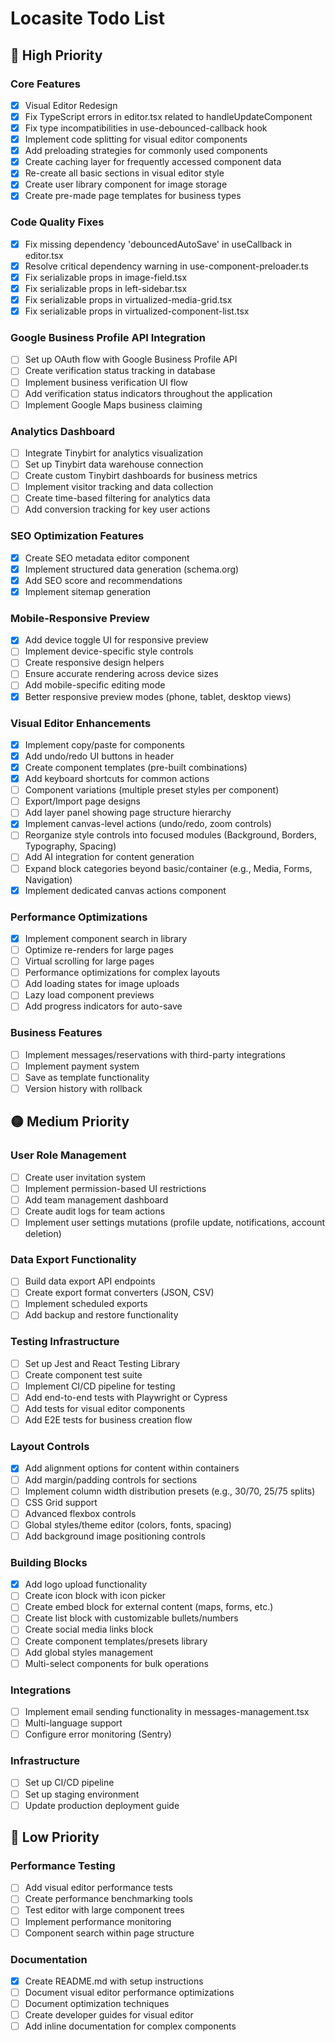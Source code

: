 # Locasite Todo List

## 🔴 High Priority

### Core Features

- [x] Visual Editor Redesign
- [x] Fix TypeScript errors in editor.tsx related to handleUpdateComponent
- [x] Fix type incompatibilities in use-debounced-callback hook
- [x] Implement code splitting for visual editor components
- [x] Add preloading strategies for commonly used components
- [x] Create caching layer for frequently accessed component data
- [x] Re-create all basic sections in visual editor style
- [x] Create user library component for image storage
- [x] Create pre-made page templates for business types

### Code Quality Fixes

- [x] Fix missing dependency 'debouncedAutoSave' in useCallback in editor.tsx
- [x] Resolve critical dependency warning in use-component-preloader.ts
- [x] Fix serializable props in image-field.tsx
- [x] Fix serializable props in left-sidebar.tsx
- [x] Fix serializable props in virtualized-media-grid.tsx
- [x] Fix serializable props in virtualized-component-list.tsx

### Google Business Profile API Integration

- [ ] Set up OAuth flow with Google Business Profile API
- [ ] Create verification status tracking in database
- [ ] Implement business verification UI flow
- [ ] Add verification status indicators throughout the application
- [ ] Implement Google Maps business claiming

### Analytics Dashboard

- [ ] Integrate Tinybirt for analytics visualization
- [ ] Set up Tinybirt data warehouse connection
- [ ] Create custom Tinybirt dashboards for business metrics
- [ ] Implement visitor tracking and data collection
- [ ] Create time-based filtering for analytics data
- [ ] Add conversion tracking for key user actions

### SEO Optimization Features

- [x] Create SEO metadata editor component
- [x] Implement structured data generation (schema.org)
- [x] Add SEO score and recommendations
- [x] Implement sitemap generation

### Mobile-Responsive Preview

- [x] Add device toggle UI for responsive preview
- [ ] Implement device-specific style controls
- [ ] Create responsive design helpers
- [ ] Ensure accurate rendering across device sizes
- [ ] Add mobile-specific editing mode
- [x] Better responsive preview modes (phone, tablet, desktop views)

### Visual Editor Enhancements

- [x] Implement copy/paste for components
- [x] Add undo/redo UI buttons in header
- [x] Create component templates (pre-built combinations)
- [x] Add keyboard shortcuts for common actions
- [ ] Component variations (multiple preset styles per component)
- [ ] Export/Import page designs
- [ ] Add layer panel showing page structure hierarchy
- [x] Implement canvas-level actions (undo/redo, zoom controls)
- [ ] Reorganize style controls into focused modules (Background, Borders, Typography, Spacing)
- [ ] Add AI integration for content generation
- [ ] Expand block categories beyond basic/container (e.g., Media, Forms, Navigation)
- [x] Implement dedicated canvas actions component

### Performance Optimizations

- [x] Implement component search in library
- [ ] Optimize re-renders for large pages
- [ ] Virtual scrolling for large pages
- [ ] Performance optimizations for complex layouts
- [ ] Add loading states for image uploads
- [ ] Lazy load component previews
- [ ] Add progress indicators for auto-save

### Business Features

- [ ] Implement messages/reservations with third-party integrations
- [ ] Implement payment system
- [ ] Save as template functionality
- [ ] Version history with rollback

## 🟡 Medium Priority

### User Role Management

- [ ] Create user invitation system
- [ ] Implement permission-based UI restrictions
- [ ] Add team management dashboard
- [ ] Create audit logs for team actions
- [ ] Implement user settings mutations (profile update, notifications, account deletion)

### Data Export Functionality

- [ ] Build data export API endpoints
- [ ] Create export format converters (JSON, CSV)
- [ ] Implement scheduled exports
- [ ] Add backup and restore functionality

### Testing Infrastructure

- [ ] Set up Jest and React Testing Library
- [ ] Create component test suite
- [ ] Implement CI/CD pipeline for testing
- [ ] Add end-to-end tests with Playwright or Cypress
- [ ] Add tests for visual editor components
- [ ] Add E2E tests for business creation flow

### Layout Controls

- [x] Add alignment options for content within containers
- [ ] Add margin/padding controls for sections
- [ ] Implement column width distribution presets (e.g., 30/70, 25/75 splits)
- [ ] CSS Grid support
- [ ] Advanced flexbox controls
- [ ] Global styles/theme editor (colors, fonts, spacing)
- [ ] Add background image positioning controls

### Building Blocks

- [x] Add logo upload functionality
- [ ] Create icon block with icon picker
- [ ] Create embed block for external content (maps, forms, etc.)
- [ ] Create list block with customizable bullets/numbers
- [ ] Create social media links block
- [ ] Create component templates/presets library
- [ ] Add global styles management
- [ ] Multi-select components for bulk operations

### Integrations

- [ ] Implement email sending functionality in messages-management.tsx
- [ ] Multi-language support
- [ ] Configure error monitoring (Sentry)

### Infrastructure

- [ ] Set up CI/CD pipeline
- [ ] Set up staging environment
- [ ] Update production deployment guide

## 🔵 Low Priority

### Performance Testing

- [ ] Add visual editor performance tests
- [ ] Create performance benchmarking tools
- [ ] Test editor with large component trees
- [ ] Implement performance monitoring
- [ ] Component search within page structure

### Documentation

- [x] Create README.md with setup instructions
- [ ] Document visual editor performance optimizations
- [ ] Document optimization techniques
- [ ] Create developer guides for visual editor
- [ ] Add inline documentation for complex components
